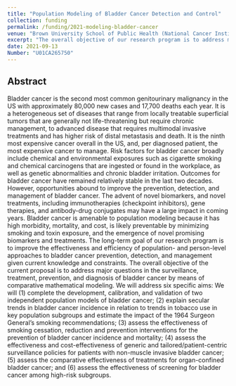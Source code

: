 ```yaml
---
title: "Population Modeling of Bladder Cancer Detection and Control"
collection: funding
permalink: /funding/2021-modeling-bladder-cancer
venue: "Brown University School of Public Health (National Cancer Institute prime)"
excerpt: "The overall objective of our research program is to address major questions in the surveillance, treatment, prevention, and diagnosis of bladder cancer by means of comparative mathematical modeling."
date: 2021-09-13
Number: "U01CA265750"
---
```


## Abstract
Bladder cancer is the second most common genitourinary malignancy in the US with approximately 80,000 new cases and 17,700 deaths each year. It is a heterogeneous set of diseases that range from locally treatable superficial tumors that are generally not life-threatening but require chronic management, to advanced disease that requires multimodal invasive treatments and has higher risk of distal metastasis and death. It is the ninth most expensive cancer overall in the US, and, per diagnosed patient, the most expensive cancer to manage. Risk factors for bladder cancer broadly include chemical and environmental exposures such as cigarette smoking and chemical carcinogens that are ingested or found in the workplace, as well as genetic abnormalities and chronic bladder irritation. Outcomes for bladder cancer have remained relatively stable in the last two decades. However, opportunities abound to improve the prevention, detection, and management of bladder cancer. The advent of novel biomarkers, and novel treatments, including immunotherapies (checkpoint inhibitors), gene therapies, and antibody-drug conjugates may have a large impact in coming years. Bladder cancer is amenable to population modeling because it has high morbidity, mortality, and cost, is likely preventable by minimizing smoking and toxin exposure, and the emergence of novel promising biomarkers and treatments. The long-term goal of our research program is to improve the effectiveness and efficiency of population- and person-level approaches to bladder cancer prevention, detection, and management given current knowledge and constraints. The overall objective of the current proposal is to address major questions in the surveillance, treatment, prevention, and diagnosis of bladder cancer by means of comparative mathematical modeling. We will address six specific aims: We will (1) complete the development, calibration, and validation of two independent population models of bladder cancer; (2) explain secular trends in bladder cancer incidence in relation to trends in tobacco use in key population subgroups and estimate the impact of the 1964 Surgeon General’s smoking recommendations; (3) assess the effectiveness of smoking cessation, reduction and prevention interventions for the prevention of bladder cancer incidence and mortality; (4) assess the effectiveness and cost-effectiveness of generic and tailored/patient-centric surveillance policies for patients with non-muscle invasive bladder cancer; (5) assess the comparative effectiveness of treatments for organ-confined bladder cancer; and (6) assess the effectiveness of screening for bladder cancer among high-risk subgroups.